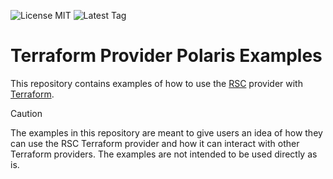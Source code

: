 ![License MIT](https://img.shields.io/github/license/rubrikinc/terraform-provider-polaris-examples) ![Latest Tag](https://img.shields.io/github/v/tag/rubrikinc/terraform-provider-polaris-examples)

# Terraform Provider Polaris Examples
This repository contains examples of how to use the [RSC](https://registry.terraform.io/providers/rubrikinc/polaris/latest) provider with [Terraform](https://www.terraform.io/).

> [!CAUTION] 
> The examples in this repository are meant to give users an idea of how they
> can use the RSC Terraform provider and how it can interact with other
> Terraform providers. The examples are not intended to be used directly as is.
